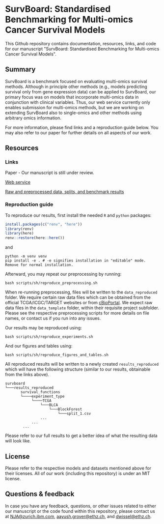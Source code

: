 # SurvBoard: Standardised Benchmarking for Multi-omics Cancer Survival Models
This Github repository contains documentation, resources, links, and code for our manuscript "SurvBoard: Standardised Benchmarking for Multi-omics Cancer Survival Models".

## Summary
SurvBoard is a benchmark focused on evaluating multi-omics survival methods. Although in principle other methods (e.g., models predicting survival only from gene expression data) can be applied to SurvBoard, our primary focus was on models that incorporate multi-omics data in conjunction with clinical variables. Thus, our web service currently only enables submission for multi-omics methods, but we are working on extending SurvBoard also to single-omics and other methods using arbitrary omics information. 

For more information, please find links and a reproduction guide below. You may also refer to our paper for further details on all aspects of our work.

## Resources
### Links
Paper - Our manuscript is still under review.

[Web service](https://survboard.science/)

[Raw and preprocessed data, splits, and benchmark results](https://zenodo.org/records/11066227)

### Reproduction guide
To reproduce our results, first install the needed `R` and `python` packages:

```r
install.packages(c("renv", "here"))
library(renv)
library(here)
renv::restore(here::here())
```

and 

```
python -m venv venv
pip install -e . # -e signifies installation in "editable" mode. Remove for normal installation.
```

Afterward, you may repeat our preprocessing by running:


```
bash scripts/sh/reproduce_preprocessing.sh
```

When re-running preprocessing, files will be written to the `data_reproduced` folder. We require certain raw data files which can be obtained from the official TCGA/ICGC/TARGET websites or from [cBioPortal](https://www.cbioportal.org/). We expect raw data files in the `data_template` folder, within their requisite project subfolder. Please see the respective preprocessing scripts for more details on file names, or contact us if you run into any issues.

Our results may be reproduced using:

```
bash scripts/sh/reproduce_experiments.sh
```

And our figures and tables using:

```
bash scripts/sh/reproduce_figures_and_tables.sh
```

All reproduced results will be written to a newly created `results_reproduced` which will have the following structure (similar to our results, obtainable from the links above).

```
survboard
└───results_reproduced
       survival_functions
       └────experiment_type
            └────TCGA
                └───BLCA
                    └───BlockForest
                        └───split_1.csv
                ...
            ...
        ...
```

Please refer to our full results to get a better idea of what the resulting data will look like.


## License
Please refer to the respective models and datasets mentioned above for their licenses. All of our work (including this repository) is under an MIT license.

## Questions & feedback
In case you have any feedback, questions, or other issues related to either our manuscript or the code found within this repository, please contact us at NJA@zurich.ibm.com, aayush.grover@ethz.ch, and dwissel@ethz.ch.
